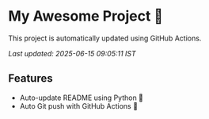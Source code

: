 # My Awesome Project 🚀

This project is automatically updated using GitHub Actions.

_Last updated: 2025-06-15 09:05:11 IST_

## Features
- Auto-update README using Python 🐍
- Auto Git push with GitHub Actions 🤖
